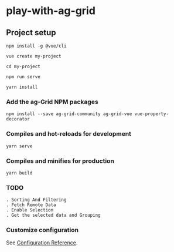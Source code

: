 # play-with-ag-grid

## Project setup
```
npm install -g @vue/cli

vue create my-project

cd my-project

npm run serve

yarn install

```
### Add the ag-Grid NPM packages
```
npm install --save ag-grid-community ag-grid-vue vue-property-decorator
```

### Compiles and hot-reloads for development
```
yarn serve
```

### Compiles and minifies for production
```
yarn build
```

### TODO

```
. Sorting And Filtering
. Fetch Remote Data
. Enable Selection
. Get the selected data and Grouping
```

### Customize configuration
See [Configuration Reference](https://cli.vuejs.org/config/).
